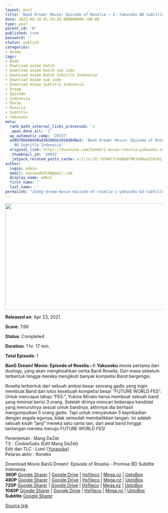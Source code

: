 ```yaml
---
layout: post
title: 'BanG Dream! Movie: Episode of Roselia – I: Yakusoku BD Subtitle Indonesia'
date: 2022-09-16 01:24:28.000000000 +00:00
type: post
parent_id: '0'
published: true
password: ''
status: publish
categories:
- Anime
tags:
- BanG
- Download anime batch
- download anime batch sub indo
- Download Anime Batch Subtitle Indonesia
- Download Anime sub indo
- Download Anime Subtitle Indonesia
- Dream
- Episode
- Indonesia
- Movie
- Roselia
- Subtitle
- Yakusoku
meta:
  rank_math_internal_links_processed: '1'
  _wpas_done_all: '1'
  wp_automatic_camp: '29737'
  ed8070b649450ad18260de1018d0d0a3: 'BanG Dream! Movie: Episode of Roselia – I: Yakusoku
    BD Subtitle Indonesia'
  original_link: https://kusonime.com/bandori-movie-roselia-yakusoku-sub-indo/
  _thumbnail_id: '29932'
  _jetpack_related_posts_cache: a:1:{s:32:"8f6677c9d6b0f903e98ad32ec61f8deb";a:2:{s:7:"expires";i:1663334704;s:7:"payload";a:3:{i:0;a:1:{s:2:"id";i:29903;}i:1;a:1:{s:2:"id";i:29766;}i:2;a:1:{s:2:"id";i:29905;}}}}
author:
  login: admin
  email: senseads014@gmail.com
  display_name: admin
  first_name: ''
  last_name: ''
permalink: "/bang-dream-movie-episode-of-roselia-i-yakusoku-bd-subtitle-indonesia/"
---
```

<p><img width="547" height="340" src="{{ site.baseurl }}/assets/2022/09/BanG-Dream-Movie-Episode-of-Roselia-Yakusoku-547x340.jpg" class="attachment-thumb-large size-thumb-large wp-post-image" alt="" loading="lazy" title="BanG Dream! Movie: Episode of Roselia – I: Yakusoku BD Subtitle Indonesia" srcset="https://kusonime.com/wp-content/uploads/2022/01/BanG-Dream-Movie-Episode-of-Roselia-Yakusoku-547x340.jpg 547w, https://kusonime.com/wp-content/uploads/2022/01/BanG-Dream-Movie-Episode-of-Roselia-Yakusoku-300x187.jpg 300w, https://kusonime.com/wp-content/uploads/2022/01/BanG-Dream-Movie-Episode-of-Roselia-Yakusoku-768x478.jpg 768w, https://kusonime.com/wp-content/uploads/2022/01/BanG-Dream-Movie-Episode-of-Roselia-Yakusoku-520x323.jpg 520w, https://kusonime.com/wp-content/uploads/2022/01/BanG-Dream-Movie-Episode-of-Roselia-Yakusoku.jpg 1000w" sizes="(max-width: 547px) 100vw, 547px" />
<p><b>Released on</b>: Apr 23, 2021</p>
<p>
<p><b>Score</b>: 7.66</p>
<p>
<p><b>Status</b>: Completed</p>
<p>
<p><b>Duration</b>: 1 hr. 17 min.</p>
<p>
<p><b>Total Episode</b>: 1</p>
<p>
<p><strong>BanG Dream! Movie: Episode of Roselia – I: Yakusoku</strong> movie pertama dari duology, yang akan mengkisahkan cerita Band Roselia. Dari masa sebelum terbentuk hingga mereka mengikuti banyak kompetisi Band bergengsi.</p>
<p>
<p>Roselia terbentuk dari sebuah ambisi besar seorang gadis yang ingin membuat Band dan lolos kesebuah kompetisi besar “FUTURE WORLD FES”. Untuk mencapai tahap “FES.”, Yukina Minato harus membuat sebuah band yang minimal berisi 3 orang. Setelah dirinya mencari beberapa kandidat yang menurutnya sesuai untuk bandnya, akhirnya dia berhasil mengumpulkan 5 orang gadis. Tapi untuk menyatukan 5 kepribadian dengan segala egonya, tidak semudah membalikkan tangan. Ini adalah sebuah kisah “janji” mereka satu sama lain, dari awal band hingga tantangan mereka menuju FUTURE WORLD FES!</p>
<p>
<p>Penerjemah : Mang DeZet<br /> TS : CookieSubs (Edit Mang DeZet)<br /> Edit dan TLC : Lumi (<a href="https://bit.ly/3eZKe5g" target="_blank" rel="noopener">Yurasubs</a>)<br /> Pelaras akhir : Koneko</p>
<p>
<div class="smokeddl">
<div class="smokettl">Download Movie BanG Dream!: Episode of Roselia - Promise BD Subtitle Indonesia</div>
<div class="smokeurl"><strong>360P</strong> <a href="https://acefile.co/f/64716821/kuso-yura-bang-dream-episode-of-roselia-01-promise-bd-360p-mp4" target="_blank" rel="noopener noreferrer">Google Sharer</a> | <a href="https://drive.google.com/uc?export=download&amp;id=1JeCK67zF3fdZubQc_M4Z0jiB4LeCGQg9" target="_blank" rel="noopener">Google Drive</a> | <a href="https://hxfile.co/hhu5hsl03edl" target="_blank" rel="noopener">Hxfileco</a> | <a href="https://mega.nz/file/4eJxFYIJ#tfz9mPO4qKZYNaoI_86BxMcQyHkQMgARyY9x7BHinxE" target="_blank" rel="noopener noreferrer">Mega.nz</a> | <a href="https://uptobox.com/9mtvtmvlk5dt" target="_blank" rel="noopener">UptoBox</a></div>
<div class="smokeurl"><strong>480P</strong> <a href="https://acefile.co/f/64716823/kuso-yura-bang-dream-episode-of-roselia-01-promise-bd-480p-mkv" target="_blank" rel="noopener noreferrer">Google Sharer</a> | <a href="https://drive.google.com/uc?export=download&amp;id=1FtX-shMgU3L9rPIsN01vREKyAZ5ii3wg" target="_blank" rel="noopener">Google Drive</a> | <a href="https://hxfile.co/f1cow34pgy0u" target="_blank" rel="noopener">Hxfileco</a> | <a href="https://mega.nz/file/lXxSGLhY#-noBgyojpKXeOE-I3YtgJ3Il0AtQtMZogDDDJhukfVo" target="_blank" rel="noopener noreferrer">Mega.nz</a> | <a href="https://uptobox.com/q506yabutt25" target="_blank" rel="noopener">UptoBox</a></div>
<div class="smokeurl"><strong>720P</strong> <a href="https://acefile.co/f/64716826/kuso-yura-bang-dream-episode-of-roselia-01-promise-bd-720p-mkv" target="_blank" rel="noopener noreferrer">Google Sharer</a> | <a href="https://drive.google.com/uc?export=download&amp;id=1vCkf63cjmN2KfvTG3kSZeBL6XNAeStfz" target="_blank" rel="noopener">Google Drive</a> | <a href="https://hxfile.co/5iym2q6044cf" target="_blank" rel="noopener">Hxfileco</a> | <a href="https://mega.nz/file/pLhSxZxT#WiRjfEQIj_01cvWFD5kdcrppQjrl0v7UjJMpjt5-hVA" target="_blank" rel="noopener noreferrer">Mega.nz</a> | <a href="https://uptobox.com/bom81sv5vccd" target="_blank" rel="noopener">UptoBox</a></div>
<div class="smokeurl"><strong>1080P</strong> <a href="https://acefile.co/f/64716828/kuso-yura-bang-dream-episode-of-roselia-01-promise-bd-1080p-mkv" target="_blank" rel="noopener noreferrer">Google Sharer</a> | <a href="https://drive.google.com/uc?export=download&amp;id=1pHGtZ5K2gv69YXMK-ILbC_KYC3Q5qqCd" target="_blank" rel="noopener">Google Drive</a> | <a href="https://hxfile.co/07sl4dvnbr33" target="_blank" rel="noopener">Hxfileco</a> | <a href="https://mega.nz/file/RThGVDIY#GDirGVf-2aR7ifE2ab_YhdRS4IqUaBq3EdbxiWDREuI" target="_blank" rel="noopener noreferrer">Mega.nz</a> | <a href="https://uptobox.com/md40wlxma5t5" target="_blank" rel="noopener">UptoBox</a></div>
<div class="smokeurl"><strong>Subtitle</strong> <a href="https://acefile.co/f/64716829/kuso-yura-bang-dream-episode-of-roselia-01-promise-bd-fontsubs-rar" target="_blank" rel="noopener noreferrer">Google Sharer</a></div>
</div>
<p><a href="https://kusonime.com/bandori-movie-roselia-yakusoku-sub-indo/">Source link </a></p>
